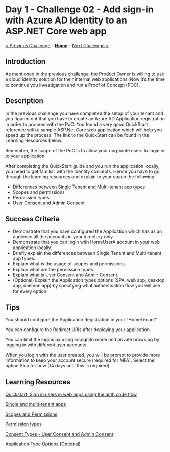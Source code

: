 # Day 1 - Challenge 02 - Add sign-in with Azure AD Identity to an ASP.NET Core web app

 [< Previous Challenge](./Challenge_D1_01.md) - **[Home](../README.md)** - [Next Challenge >](./Challenge_D1_03.md)

## Introduction

As mentioned in the previous challenge, the Product Owner is willing to use a cloud identity solution for their internal web applications. Now it’s the time to continue you investigation and run a Proof of Concept (POC).

## Description

In the previous challenge you have completed the setup of your tenant and you figured out that you have to create an Azure AD Application registration in order to proceed with the PoC. You found a very good QuickStart reference with a sample ASP.Net Core web application which will help you speed up the process. The link to the QuickStart can be found in the Learning Resources below.

Remember, the scope of the PoC is to allow your corporate users to login in to your application.

After completing the QuickStart guide and you run the application locally, you need to get familiar with the identity concepts.
Hence you have to go through the learning resources and explain to your coach the following:

- Differences between Single Tenant and Multi-tenant app types
- Scopes and permissions
- Permission types
- User Consent and Admin Consent

## Success Criteria

- Demonstrate that you have configured the Application which has as an audience all the accounts in your directory only.
- Demonstrate that you can login with HomeUserA account in your web application locally.
- Briefly explain the differences between Single Tenant and Multi-tenant app types.
- Explain what is the usage of scopes and permissions.
- Explain what are the permission types.
- Explain what is User Consent and Admin Consent.
- (Optional) Explain the Application types options (SPA, web app, desktop app, daemon app) by specifying what authentication flow you will use for every option.

## Tips

You should configure the Application Registration in your “HomeTenant”

You can configure the Redirect URIs after deploying your application.

You can limit the logins by using incognito mode and private browsing by logging in with different user accounts.

When you login with the user created, you will be prompt to provide more information to keep your account secure (required for MFA). Select the option Skip for now (14 days until this is required)
## Learning Resources

[Quickstart: Sign in users in web apps using the auth code flow](https://docs.microsoft.com/en-us/azure/active-directory/develop/web-app-quickstart?pivots=devlang-aspnet-core)

[Single and multi-tenant apps](https://docs.microsoft.com/en-us/azure/active-directory/develop/single-and-multi-tenant-apps)

[Scopes and Permissions](https://learn.microsoft.com/en-us/azure/active-directory/develop/scopes-oidc)

[Permission types](https://learn.microsoft.com/en-us/azure/active-directory/develop/permissions-consent-overview#types-of-permissions)

[Consent Types - User Consent and Admin Consent](https://learn.microsoft.com/en-us/azure/active-directory/develop/permissions-consent-overview#consent)

[Application Type Options (Optional)](https://docs.microsoft.com/en-us/azure/active-directory/develop/authentication-flows-app-scenarios#scenarios-and-supported-authentication-flows)